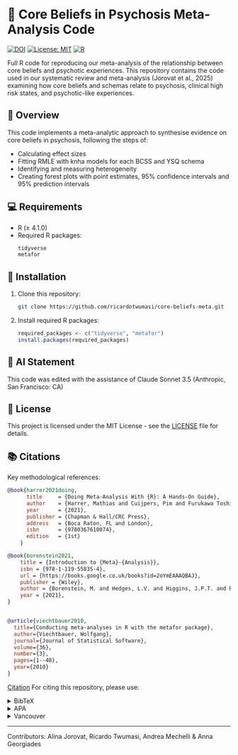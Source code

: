 # 🧠 Core Beliefs in Psychosis Meta-Analysis Code

[![DOI](https://zenodo.org/badge/DOI/10.1038/s41537-025-00577-2.svg)](https://doi.org/10.1038/s41537-025-00577-2)
[![License: MIT](https://img.shields.io/badge/License-MIT-yellow.svg)](https://opensource.org/licenses/MIT)
[![R](https://img.shields.io/badge/R-4.1.0-blue.svg)](https://cran.r-project.org/)

Full R code for reproducing our meta-analysis of the relationship between core beliefs and psychotic experiences. This repository contains the code used in our systematic review and meta-analysis (Jorovat et al., 2025) examining how core beliefs and schemas relate to psychosis, clinical high risk states, and psychotic-like experiences.

## 🎯 Overview

This code implements a meta-analytic approach to synthesise evidence on core beliefs in psychosis, following the steps of:

- Calculating effect sizes
- Fitting RMLE with knha models for each BCSS and YSQ schema
- Identifying and measuring heterogeneity
- Creating forest plots with point estimates, 95% confidence intervals and 95% prediction intervals

## 💻 Requirements

- R (≥ 4.1.0)
- Required R packages:
  ```R
  tidyverse
  metafor
  ```

## 🚀 Installation

1. Clone this repository:
   ```bash
   git clone https://github.com/ricardotwumasi/core-beliefs-meta.git
   ```

2. Install required R packages:
   ```R
   required_packages <- c("tidyverse", "metafor")
   install.packages(required_packages)
   ```
   
## 🤖 AI Statement

This code was edited with the assistance of Claude Sonnet 3.5 (Anthropic, San Francisco: CA)

## 📜 License

This project is licensed under the MIT License - see the [LICENSE](LICENSE) file for details.

## 📚 Citations

Key methodological references:

```bibtex
@book{harrer2021doing,
      title     = {Doing Meta-Analysis With {R}: A Hands-On Guide},
      author    = {Harrer, Mathias and Cuijpers, Pim and Furukawa Toshi A and Ebert, David D},
      year      = {2021},
      publisher = {Chapman & Hall/CRC Press},
      address   = {Boca Raton, FL and London},
      isbn      = {9780367610074},
      edition   = {1st}
    }

@book{borenstein2021,
	title = {Introduction to {Meta}-{Analysis}},
	isbn = {978-1-119-55835-4},
	url = {https://books.google.co.uk/books?id=2oYmEAAAQBAJ},
	publisher = {Wiley},
	author = {Borenstein, M. and Hedges, L.V. and Higgins, J.P.T. and Rothstein, H.R.},
	year = {2021},
}


@article{viechtbauer2010,
  title={Conducting meta-analyses in R with the metafor package},
  author={Viechtbauer, Wolfgang},
  journal={Journal of Statistical Software},
  volume={36},
  number={3},
  pages={1--48},
  year={2010}
}
```

[Citation](#citation) 
For citing this repository, please use:

<details>
<summary>BibTeX</summary>
<pre><code>@article{jorovat2024,
  title={Core Beliefs in Psychosis: A Systematic Review and Meta-Analysis},
  author={Jorovat, Alina; Twumasi, Ricardo; Mechelli, Andrea and Georgiades, Anna},
  journal={Schizophrenia},
  year={2025},
  publisher={Springer Nature},
  doi={10.1038/s41537-025-00577-2}
}
</code></pre>
</details>
<details>
<summary>APA</summary>
<pre><code>Jorovat, A., Twumasi, R., Mechelli, A., & Georgiades, A (2025). Core Beliefs in Psychosis: A Systematic Review and Meta-Analysis. Schizophrenia.</code></pre>
</details>
<details>
<summary>Vancouver</summary>
<pre><code>Jorovat A , Twumasi R, Mechelli, A., Georgiades A. Core Beliefs in Psychosis: A Systematic Review and Meta-Analysis. Schizophrenia. 2025.</code></pre>
</details>

---
Contributors: Alina Jorovat, Ricardo Twumasi, Andrea Mechelli & Anna Georgiades
